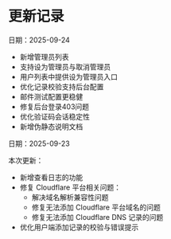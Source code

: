 # 更新记录

日期：2025-09-24
- 新增管理员列表
- 支持设为管理员与取消管理员
- 用户列表中提供设为管理员入口
- 优化记录校验支持后台配置
- 邮件测试配置更稳健
- 修复后台登录403问题
- 优化验证码会话稳定性
- 新增伪静态说明文档

日期：2025-09-23

本次更新：

- 新增查看日志的功能
- 修复 Cloudflare 平台相关问题：
  - 解决域名解析兼容性问题
  - 修复无法添加 Cloudflare 平台域名的问题
  - 修复无法添加 Cloudflare DNS 记录的问题
- 优化用户端添加记录的校验与错误提示